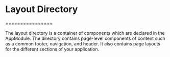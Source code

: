 # Layout Directory
================

The layout directory is a container of components which are declared in the AppModule. 
The directory contains page-level components of content such as a common footer, navigation, and header. It also contains page layouts for the different sections of your application.

